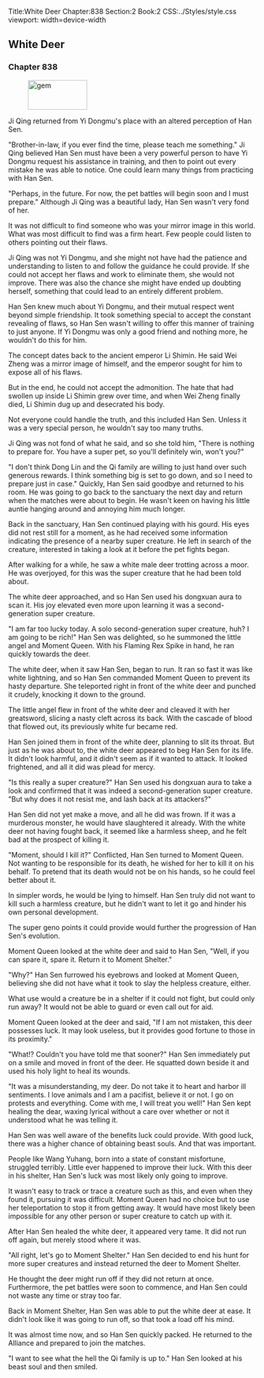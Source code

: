 Title:White Deer 
Chapter:838 
Section:2 
Book:2 
CSS:../Styles/style.css 
viewport: width=device-width
  
## White Deer
### Chapter 838 
<figure>
	<img src="../Images/gem.gif" alt="gem" id="gem" width="120" height="60" />
</figure>
  

  
  Ji Qing returned from Yi Dongmu's place with an altered perception of Han Sen.

"Brother-in-law, if you ever find the time, please teach me something." Ji Qing believed Han Sen must have been a very powerful person to have Yi Dongmu request his assistance in training, and then to point out every mistake he was able to notice. One could learn many things from practicing with Han Sen.

"Perhaps, in the future. For now, the pet battles will begin soon and I must prepare." Although Ji Qing was a beautiful lady, Han Sen wasn't very fond of her.

It was not difficult to find someone who was your mirror image in this world. What was most difficult to find was a firm heart. Few people could listen to others pointing out their flaws.

Ji Qing was not Yi Dongmu, and she might not have had the patience and understanding to listen to and follow the guidance he could provide. If she could not accept her flaws and work to eliminate them, she would not improve. There was also the chance she might have ended up doubting herself, something that could lead to an entirely different problem.

Han Sen knew much about Yi Dongmu, and their mutual respect went beyond simple friendship. It took something special to accept the constant revealing of flaws, so Han Sen wasn't willing to offer this manner of training to just anyone. If Yi Dongmu was only a good friend and nothing more, he wouldn't do this for him.

The concept dates back to the ancient emperor Li Shimin. He said Wei Zheng was a mirror image of himself, and the emperor sought for him to expose all of his flaws.

But in the end, he could not accept the admonition. The hate that had swollen up inside Li Shimin grew over time, and when Wei Zheng finally died, Li Shimin dug up and desecrated his body.

Not everyone could handle the truth, and this included Han Sen. Unless it was a very special person, he wouldn't say too many truths.

Ji Qing was not fond of what he said, and so she told him, "There is nothing to prepare for. You have a super pet, so you'll definitely win, won't you?"

"I don't think Dong Lin and the Qi family are willing to just hand over such generous rewards. I think something big is set to go down, and so I need to prepare just in case." Quickly, Han Sen said goodbye and returned to his room. He was going to go back to the sanctuary the next day and return when the matches were about to begin. He wasn't keen on having his little auntie hanging around and annoying him much longer.

Back in the sanctuary, Han Sen continued playing with his gourd. His eyes did not rest still for a moment, as he had received some information indicating the presence of a nearby super creature. He left in search of the creature, interested in taking a look at it before the pet fights began.

After walking for a while, he saw a white male deer trotting across a moor. He was overjoyed, for this was the super creature that he had been told about.

The white deer approached, and so Han Sen used his dongxuan aura to scan it. His joy elevated even more upon learning it was a second-generation super creature.

"I am far too lucky today. A solo second-generation super creature, huh? I am going to be rich!" Han Sen was delighted, so he summoned the little angel and Moment Queen. With his Flaming Rex Spike in hand, he ran quickly towards the deer.

The white deer, when it saw Han Sen, began to run. It ran so fast it was like white lightning, and so Han Sen commanded Moment Queen to prevent its hasty departure. She teleported right in front of the white deer and punched it crudely, knocking it down to the ground.

The little angel flew in front of the white deer and cleaved it with her greatsword, slicing a nasty cleft across its back. With the cascade of blood that flowed out, its previously white fur became red.

Han Sen joined them in front of the white deer, planning to slit its throat. But just as he was about to, the white deer appeared to beg Han Sen for its life. It didn't look harmful, and it didn't seem as if it wanted to attack. It looked frightened, and all it did was plead for mercy.

"Is this really a super creature?" Han Sen used his dongxuan aura to take a look and confirmed that it was indeed a second-generation super creature. "But why does it not resist me, and lash back at its attackers?"

Han Sen did not yet make a move, and all he did was frown. If it was a murderous monster, he would have slaughtered it already. With the white deer not having fought back, it seemed like a harmless sheep, and he felt bad at the prospect of killing it.

"Moment, should I kill it?" Conflicted, Han Sen turned to Moment Queen. Not wanting to be responsible for its death, he wished for her to kill it on his behalf. To pretend that its death would not be on his hands, so he could feel better about it.

In simpler words, he would be lying to himself. Han Sen truly did not want to kill such a harmless creature, but he didn't want to let it go and hinder his own personal development.

The super geno points it could provide would further the progression of Han Sen's evolution.

Moment Queen looked at the white deer and said to Han Sen, "Well, if you can spare it, spare it. Return it to Moment Shelter."

"Why?" Han Sen furrowed his eyebrows and looked at Moment Queen, believing she did not have what it took to slay the helpless creature, either.

What use would a creature be in a shelter if it could not fight, but could only run away? It would not be able to guard or even call out for aid.

Moment Queen looked at the deer and said, "If I am not mistaken, this deer possesses luck. It may look useless, but it provides good fortune to those in its proximity."

"What!? Couldn't you have told me that sooner?" Han Sen immediately put on a smile and moved in front of the deer. He squatted down beside it and used his holy light to heal its wounds.

"It was a misunderstanding, my deer. Do not take it to heart and harbor ill sentiments. I love animals and I am a pacifist, believe it or not. I go on protests and everything. Come with me, I will treat you well!" Han Sen kept healing the dear, waxing lyrical without a care over whether or not it understood what he was telling it.

Han Sen was well aware of the benefits luck could provide. With good luck, there was a higher chance of obtaining beast souls. And that was important.

People like Wang Yuhang, born into a state of constant misfortune, struggled terribly. Little ever happened to improve their luck. With this deer in his shelter, Han Sen's luck was most likely only going to improve.

It wasn't easy to track or trace a creature such as this, and even when they found it, pursuing it was difficult. Moment Queen had no choice but to use her teleportation to stop it from getting away. It would have most likely been impossible for any other person or super creature to catch up with it.

After Han Sen healed the white deer, it appeared very tame. It did not run off again, but merely stood where it was.

"All right, let's go to Moment Shelter." Han Sen decided to end his hunt for more super creatures and instead returned the deer to Moment Shelter.

He thought the deer might run off if they did not return at once. Furthermore, the pet battles were soon to commence, and Han Sen could not waste any time or stray too far.

Back in Moment Shelter, Han Sen was able to put the white deer at ease. It didn't look like it was going to run off, so that took a load off his mind.

It was almost time now, and so Han Sen quickly packed. He returned to the Alliance and prepared to join the matches.

"I want to see what the hell the Qi family is up to." Han Sen looked at his beast soul and then smiled.
